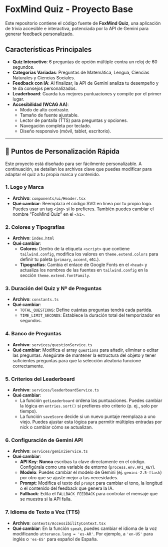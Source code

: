 # FoxMind Quiz - Proyecto Base

Este repositorio contiene el código fuente de **FoxMind Quiz**, una aplicación de trivia accesible e interactiva, potenciada por la API de Gemini para generar feedback personalizado.

## Características Principales

- **Quiz Interactivo**: 6 preguntas de opción múltiple contra un reloj de 60 segundos.
- **Categorías Variadas**: Preguntas de Matemática, Lengua, Ciencias Naturales y Ciencias Sociales.
- **Feedback con IA**: Al finalizar, la API de Gemini analiza tu desempeño y te da consejos personalizados.
- **Leaderboard**: Guarda tus mejores puntuaciones y compite por el primer lugar.
- **Accesibilidad (WCAG AA)**:
  - Modo de alto contraste.
  - Tamaño de fuente ajustable.
  - Lector de pantalla (TTS) para preguntas y opciones.
  - Navegación completa por teclado.
  - Diseño responsivo (móvil, tablet, escritorio).

---

## 🚀 Puntos de Personalización Rápida

Este proyecto está diseñado para ser fácilmente personalizable. A continuación, se detallan los archivos clave que puedes modificar para adaptar el quiz a tu propia marca y contenido.

### 1. Logo y Marca
- **Archivo**: `components/ui/Header.tsx`
- **Qué cambiar**: Reemplaza el código SVG en línea por tu propio logo. Puedes usar un tag `<img>` si lo prefieres. También puedes cambiar el nombre "FoxMind Quiz" en el `<h1>`.

### 2. Colores y Tipografías
- **Archivo**: `index.html`
- **Qué cambiar**:
    - **Colores**: Dentro de la etiqueta `<script>` que contiene `tailwind.config`, modifica los valores en `theme.extend.colors` para definir tu paleta (`primary`, `accent`, etc.).
    - **Tipografías**: Cambia el enlace de Google Fonts en el `<head>` y actualiza los nombres de las fuentes en `tailwind.config` en la sección `theme.extend.fontFamily`.

### 3. Duración del Quiz y Nº de Preguntas
- **Archivo**: `constants.ts`
- **Qué cambiar**:
    - `TOTAL_QUESTIONS`: Define cuántas preguntas tendrá cada partida.
    - `TIME_LIMIT_SECONDS`: Establece la duración total del temporizador en segundos.

### 4. Banco de Preguntas
- **Archivo**: `services/questionService.ts`
- **Qué cambiar**: Modifica el array `questions` para añadir, eliminar o editar las preguntas. Asegúrate de mantener la estructura del objeto y tener suficientes preguntas para que la selección aleatoria funcione correctamente.

### 5. Criterios del Leaderboard
- **Archivo**: `services/leaderboardService.ts`
- **Qué cambiar**:
    - La función `getLeaderboard` ordena las puntuaciones. Puedes cambiar la lógica en `entries.sort()` si prefieres otro criterio (p. ej., solo por tiempo).
    - La función `saveScore` decide si un nuevo puntaje reemplaza a uno viejo. Puedes ajustar esta lógica para permitir múltiples entradas por nick o cambiar cómo se actualizan.

### 6. Configuración de Gemini API
- **Archivo**: `services/geminiService.ts`
- **Qué cambiar**:
    - **API Key**: **Nunca** escribas tu clave directamente en el código. Configúrala como una variable de entorno (`process.env.API_KEY`).
    - **Modelo**: Puedes cambiar el modelo de Gemini (ej. `gemini-2.5-flash`) por otro que se ajuste mejor a tus necesidades.
    - **Prompt**: Modifica el texto del `prompt` para cambiar el tono, la longitud o el contenido del feedback que genera la IA.
    - **Fallback**: Edita el `FALLBACK_FEEDBACK` para controlar el mensaje que se muestra si la API falla.

### 7. Idioma de Texto a Voz (TTS)
- **Archivo**: `contexts/AccessibilityContext.tsx`
- **Qué cambiar**: En la función `speak`, puedes cambiar el idioma de la voz modificando `utterance.lang = 'es-AR'`. Por ejemplo, a `'en-US'` para inglés o `'es-ES'` para español de España.
